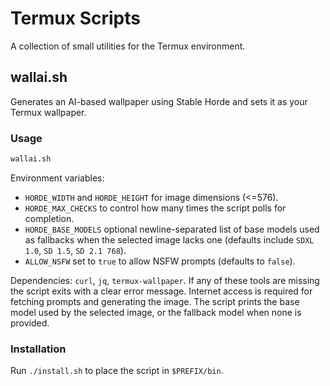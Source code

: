 # Termux Scripts

A collection of small utilities for the Termux environment.

## wallai.sh

Generates an AI-based wallpaper using Stable Horde and sets it as your Termux wallpaper.

### Usage
```bash
wallai.sh
```

Environment variables:
- `HORDE_WIDTH` and `HORDE_HEIGHT` for image dimensions (<=576).
- `HORDE_MAX_CHECKS` to control how many times the script polls for completion.
- `HORDE_BASE_MODELS` optional newline-separated list of base models used as
  fallbacks when the selected image lacks one (defaults include `SDXL 1.0`,
  `SD 1.5`, `SD 2.1 768`).
- `ALLOW_NSFW` set to `true` to allow NSFW prompts (defaults to `false`).

Dependencies: `curl`, `jq`, `termux-wallpaper`.
If any of these tools are missing the script exits with a clear error
message. Internet access is required for fetching prompts and generating
the image.
The script prints the base model used by the selected image, or the fallback
model when none is provided.

### Installation
Run `./install.sh` to place the script in `$PREFIX/bin`.
